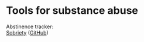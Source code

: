
# Tools for substance abuse

Abstinence tracker:  
[Sobriety](https://f-droid.org/packages/com.katiearose.sobriety/) ([GitHub](https://github.com/KiARC/Sobriety))
